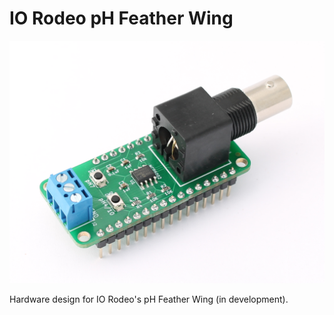 # IO Rodeo pH Feather Wing

![alt text](/images/ph_feather_wing_v0p2.png)

Hardware design for IO Rodeo's pH Feather Wing (in development).

